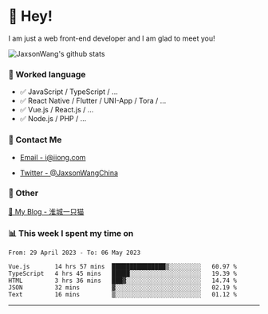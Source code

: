 # 👋 Hey!

I am just a web front-end developer and I am glad to meet you!

![JaxsonWang's github stats](https://github-readme-stats.vercel.app/api?username=JaxsonWang&&show_icons=true&&title_color=1abc9c&&icon_color=1abc9c)


### 📝 Worked language

- ✅ JavaScript / TypeScript / ...
- ✅ React Native / Flutter / UNI-App / Tora / ...
- ✅ Vue.js / React.js / ...
- ✅ Node.js / PHP / ...

### 📮 Contact Me

- [Email - i@iiong.com](mailto:i@iiong.com)

- [Twitter - @JaxsonWangChina](https://twitter.com/JaxsonWangChina)

### 🤪 Other

[📌 My Blog - 淮城一只猫](https://iiong.com)

### 📊 This week I spent my time on

<!--START_SECTION:waka-->

```text
From: 29 April 2023 - To: 06 May 2023

Vue.js       14 hrs 57 mins  ███████████████▒░░░░░░░░░   60.97 %
TypeScript   4 hrs 45 mins   █████░░░░░░░░░░░░░░░░░░░░   19.39 %
HTML         3 hrs 36 mins   ███▓░░░░░░░░░░░░░░░░░░░░░   14.74 %
JSON         32 mins         ▓░░░░░░░░░░░░░░░░░░░░░░░░   02.19 %
Text         16 mins         ▒░░░░░░░░░░░░░░░░░░░░░░░░   01.12 %
```

<!--END_SECTION:waka-->

---
